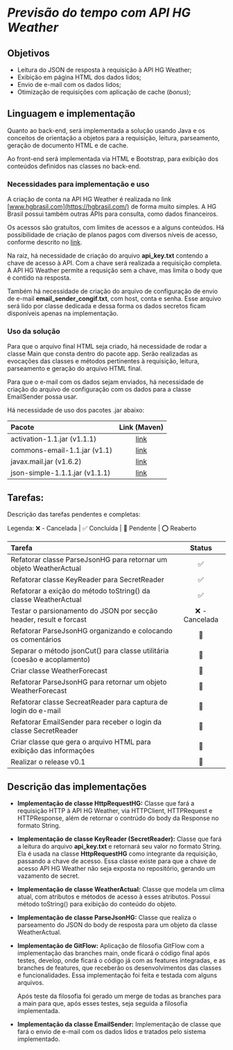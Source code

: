 # ***Previsão do tempo com API HG Weather***

## **Objetivos**

- Leitura do JSON de resposta à requisição à API HG Weather;
- Exibição em página HTML dos dados lidos;
- Envio de e-mail com os dados lidos;
- Otimização de requisições com aplicação de cache (*bonus*);

## **Linguagem e implementação**

Quanto ao back-end, será implementada a solução usando Java e os conceitos de orientação a objetos para a requisição, leitura, parseamento, geração de documento HTML e de cache.

Ao front-end será implementada via HTML e Bootstrap, para exibição dos conteúdos definidos nas classes no back-end.

### **Necessidades para implementação e uso**

A criação de conta na API HG Weather é realizada no link [www.hgbrasil.com](https://hgbrasil.com/) de forma muito simples. A HG Brasil possui também outras APIs para consulta, como dados financeiros.

Os acessos são gratuítos, com limites de acessos e a alguns conteúdos. Há possibilidade de criação de planos pagos com diversos níveis de acesso, conforme descrito no [link](https://hgbrasil.com/apis/planos).

Na raiz, há necessidade de criação do arquivo **api_key.txt** contendo a chave de acesso à API. Com a chave será realizada a requisição completa. A API HG Weather permite a requsição sem a chave, mas limita o body que é contido na resposta.

Também há necessidade de criação do arquivo de configuração de envio de e-mail **email_sender_congif.txt**, com host, conta e senha. Esse arquivo será lido por classe dedicada e dessa forma os dados secretos ficam disponíveis apenas na implementação.

### **Uso da solução**

Para que o arquivo final HTML seja criado, há necessidade de rodar a classe Main que consta dentro do pacote app. Serão realizadas as evocações das classes e métodos pertinentes à requisição, leitura, parseamento e geração do arquivo HTML final.

Para que o e-mail com os dados sejam enviados, há necessidade de criação do arquivo de configuração com os dados para a classe EmailSender possa usar.

Há necessidade de uso dos pacotes .jar abaixo:

Pacote                         | Link (Maven)
:---                           | :---:
activation-1.1.jar (v1.1.1)    | [link](https://mvnrepository.com/artifact/javax.activation/activation/1.1.1)
commons-email-1.1.jar (v1.1)   | [link](https://mvnrepository.com/artifact/org.apache.commons/commons-email/1.1)
javax.mail.jar (v1.6.2)        | [link](https://mvnrepository.com/artifact/com.sun.mail/javax.mail/1.6.2)
json-simple-1.1.1.jar (v1.1.1) | [link](https://mvnrepository.com/artifact/com.googlecode.json-simple/json-simple/1.1.1)

## **Tarefas:**

Descrição das tarefas pendentes e completas:

Legenda: :x: - Cancelada | :white_check_mark: Concluída | :large_blue_diamond: Pendente | :o: Reaberto

Tarefa                                                                    | Status
:---                                                                      | :---:
Refatorar classe ParseJsonHG para retornar um objeto WeatherActual        | :white_check_mark:
Refatorar classe KeyReader para SecretReader                              | :white_check_mark:
Refatorar a exição do método toString() da classe WeatherActual           | :white_check_mark:
Testar o parsionamento do JSON por secção header, result e forcast        | :x: - Cancelada
Refatorar ParseJsonHG organizando e colocando os comentários              | :large_blue_diamond:
Separar o método jsonCut() para classe utilitária (coesão e acoplamento)  | :large_blue_diamond:
Criar classe WeatherForecast                                              | :large_blue_diamond:
Refatorar ParseJsonHG para retornar um objeto WeatherForecast             | :large_blue_diamond:
Refatorar classe SecreatReader para captura de login do e-mail            | :large_blue_diamond:
Refatorar EmailSender para receber o login da classe SecretReader         | :large_blue_diamond:
Criar classe que gera o arquivo HTML para exibição das informações        | :large_blue_diamond:
Realizar o release v0.1                                                   | :large_blue_diamond:

## **Descrição das implementações**

- **Implementação de classe HttpRequestHG:** Classe que fará a requisição HTTP à API HG Weather, via HTTPClient, HTTPRequest e HTTPResponse, além de retornar o contrúdo do body da Response no formato String.

- **Implementação de classe KeyReader (SecretReader):** Classe que fará a leitura do arquivo **api_key.txt** e retornará seu valor no formato String. Ela é usada na classe **HttpRequestHG** como integrante da requisição, passando a chave de acesso. Essa classe existe para que a chave de acesso API HG Weather não seja exposta no repositório, gerando um vazamento de secret.

- **Implementação de classe WeatherActual:** Classe que modela um clima atual, com atributos e métodos de acesso à esses atributos. Possui método toString() para exibição do conteúdo do objeto.

- **Implementação de classe ParseJsonHG:** Classe que realiza o parseamento do JSON do body de resposta para um objeto da classe WeatherActual.

- **Implementação de GitFlow:** Aplicação de filosofia GitFlow com a implementação das branches main, onde ficará o código final após testes, develop, onde ficará o código já com as features integradas, e as branches de features, que receberão os desenvolvimentos das classes e funcionalidades. Essa implementação foi feita e testada com alguns arquivos.

    Após teste da filosofia foi gerado um merge de todas as branches para a main para que, após esses testes, seja seguida a filosofia implementada.

- **Implementação da classe EmailSender:** Implementação de classe que fará o envio de e-mail com os dados lidos e tratados pelo sistema implementado.
